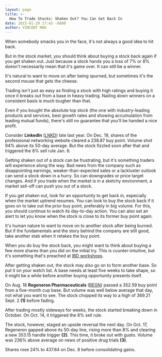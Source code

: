 ```yaml
---
layout: page
title: >-
  How To Trade Stocks: Shaken Out? You Can Get Back In
date: 2015-01-29 17:43 -0800
author: VINCENT MAO
---
```





When somebody smacks you in the face, it's not always a good idea to hit back.

  

But in the stock market, you should think about buying a stock back again if you get shaken out. Just because a stock hands you a loss of 7% or 8% doesn't necessarily mean that it's game over. It can still be a winner.

  

It's natural to want to move on after being spurned, but sometimes it's the second mouse that gets the cheese.

  

Trading isn't just as easy as finding a stock with high ratings and buying it once it breaks out from a base in heavy trading. Nailing down winners on a consistent basis is much tougher than that.

  

Even if you bought the absolute top stock (the one with industry-leading products and services, best growth rates and showing accumulation from leading mutual funds), there's still no guarantee that you'll be handed a nice profit.

  

Consider **LinkedIn** ([LNKD](https://research.investors.com/quote.aspx?symbol=LNKD)) late last year. On Dec. 19, shares of the professional networking website cleared a 238.87 buy point. Volume shot 94% above its 50-day average. But the stock fizzled soon after that and triggered the 8% sell rule Jan. 6.

  

Getting shaken out of a stock can be frustrating, but it's something traders will experience along the way. Bad news from the company such as disappointing earnings, weaker-than-expected sales or a lackluster outlook can send a stock down in a hurry. So can downgrades or price target changes. And if you trade when the market is in a sketchy environment, a market sell-off can push you out of a stock.

  

If you get shaken out, look for an opportunity to get back in, especially when the market uptrend resumes. You can look to buy the stock back if it goes on to take out the prior buy point, preferably in big volume. For this, you should continue to watch its day-to-day action. You can also set an alert to let you know when the stock is close to its former buy point again.

  

It's human nature to want to move on to another stock after being burned. But if the fundamentals and the story behind the company are still good, take another stab when it retakes the buy point.

  

When you do buy the stock back, you might want to think about buying a few more shares than you did on the initial try. This is counter-intuitive, but it's something that's preached at [IBD workshops](https://www.investors.com/products/how-to-make-money-in-stocks-workshop-series/beginning-strategies-for-successful-investing).

  

After getting shaken out, the stock may also go on to form another base. So put it on your watch list. A base needs at least five weeks to take shape, so it might be a while before another buying opportunity presents itself.

  

On Aug. 18 **Regeneron Pharmaceuticals** ([REGN](https://research.investors.com/quote.aspx?symbol=REGN)) passed a 352.59 buy point from a five-month cup base. But volume was well below average that day, not what you want to see. The stock chopped its way to a high of 369.21 Sept. 2 **(1)** before fading.

  

After trading mostly sideways for weeks, the stock started breaking down in October. On Oct. 14, it triggered the 8% sell rule.

  

The stock, however, staged an upside reversal the next day. On Oct. 17, Regeneron gapped above its 50-day line, rising more than 8% and clearing a new 353.15 handle trigger **(2)**. This time, it broke out with gusto. Volume was 236% above average on news of positive drug trials **(3)**.

  

Shares rose 24% to 437.64 on Dec. 8 before consolidating gains.





